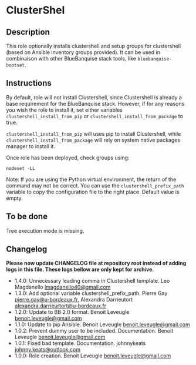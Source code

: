 # ClusterShel

## Description

This role optionally installs clustershell and setup groups for clustershell (based on Ansible inventory groups provided).
It can be used in combinaison with other BlueBanquise stack tools, like `bluebanquise-bootset`.

## Instructions

By default, role will not install Clustershell, since Clustershell is already a base 
requirement for the BlueBanquise stack. However, if for any reasons you wish the role to install it,
set either variables `clustershell_install_from_pip` or `clustershell_install_from_package` to true.

`clustershell_install_from_pip` will uses pip to install Clustershell, while `clustershell_install_from_package` 
will rely on system native packages manager to install it.

Once role has been deployed, check groups using:

```
nodeset -LL
```

Note:
If you are using the Python virtual environment, the return of the command may not be correct.
You can use the `clustershell_prefix_path` variable to copy the configuration file to the right place.
Default value is empty.

## To be done

Tree execution mode is missing.

## Changelog

**Please now update CHANGELOG file at repository root instead of adding logs in this file.
These logs bellow are only kept for archive.**

* 1.4.0: Unnecessary leading comma in Clustershell template. Leo Magdanello <lmagdanello40@gmail.com>
* 1.3.0: Add optional variable clustershell_prefix_path. Pierre Gay <pierre.gay@u-bordeaux.fr>, Alexandra Darrieutort <alexandra.darrieurtort@u-bordeaux.fr>
* 1.2.0: Update to BB 2.0 format. Benoit Leveugle <benoit.leveugle@gmail.com>
* 1.1.0: Update to pip Ansible. Benoit Leveugle <benoit.leveugle@gmail.com>
* 1.0.2: Prevent dummy user to be included. Documentation. Benoit Leveugle <benoit.leveugle@gmail.com>
* 1.0.1: Fixed bad template. Documentation. johnnykeats <johnny.keats@outlook.com>
* 1.0.0: Role creation. Benoit Leveugle <benoit.leveugle@gmail.com> 
